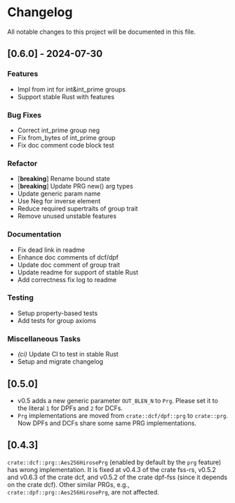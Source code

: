 # Changelog

All notable changes to this project will be documented in this file.

## [0.6.0] - 2024-07-30

### Features

- Impl from int for int&int_prime groups
- Support stable Rust with features

### Bug Fixes

- Correct int_prime group neg
- Fix from_bytes of int_prime group
- Fix doc comment code block test

### Refactor

- [**breaking**] Rename bound state
- [**breaking**] Update PRG new() arg types
- Update generic param name
- Use Neg for inverse element
- Reduce required supertraits of group trait
- Remove unused unstable features

### Documentation

- Fix dead link in readme
- Enhance doc comments of dcf/dpf
- Update doc comment of group trait
- Update readme for support of stable Rust
- Add correctness fix log to readme

### Testing

- Setup property-based tests
- Add tests for group axioms

### Miscellaneous Tasks

- *(ci)* Update CI to test in stable Rust
- Setup and migrate changelog

<!-- generated by git-cliff -->

## [0.5.0]

- v0.5 adds a new generic parameter `OUT_BLEN_N` to `Prg`.
Please set it to the literal `1` for DPFs and `2` for DCFs.
- `Prg` implementations are moved from `crate::dcf/dpf::prg` to `crate::prg`.
Now DPFs and DCFs share some same PRG implementations.

## [0.4.3]

`crate::dcf::prg::Aes256HirosePrg` (enabled by default by the `prg` feature) has wrong implementation.
It is fixed at v0.4.3 of the crate fss-rs, v0.5.2 and v0.6.3 of the crate dcf, and v0.5.2 of the crate dpf-fss (since it depends on the crate dcf).
Other similar PRGs, e.g., `crate::dpf::prg::Aes256HirosePrg`, are not affected.
